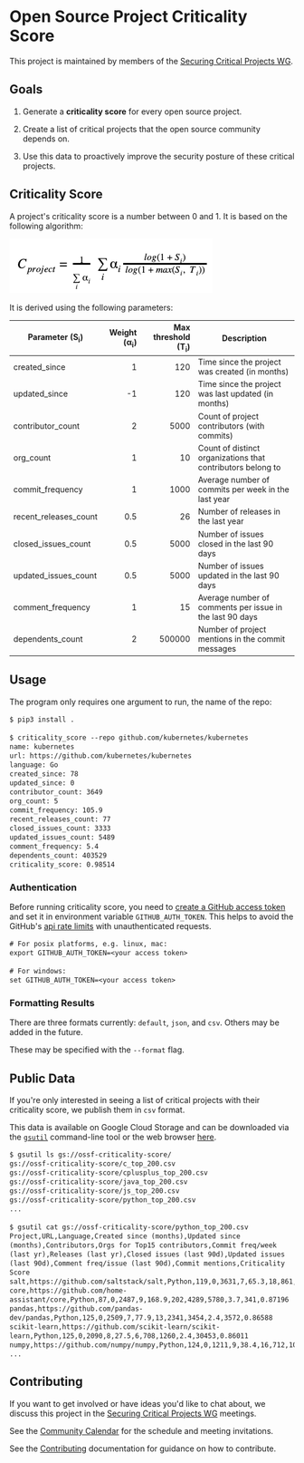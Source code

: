 # Open Source Project Criticality Score

This project is maintained by members of the
[Securing Critical Projects WG](https://github.com/ossf/wg-securing-critical-projects).

## Goals
1. Generate a **criticality score** for every open source project.

1. Create a list of critical projects that the open source community depends on.

1. Use this data to proactively improve the security posture of these critical projects.

## Criticality Score

A project's criticality score is a number between 0 and 1. It is based on
the following algorithm:

<img src="images/formula.png" width="359" height="96">

It is derived using the following parameters:

| Parameter (S<sub>i</sub>)  | Weight (&alpha;<sub>i</sub>) | Max threshold (T<sub>i</sub>) | Description |
|---|---:|---:|---|
| created_since | 1 | 120 | Time since the project was created (in months) |
| updated_since  | -1 | 120 | Time since the project was last updated (in months) |
| contributor_count | 2 | 5000 | Count of project contributors (with commits) |
| org_count | 1 | 10 | Count of distinct organizations that contributors belong to |
| commit_frequency | 1 | 1000 | Average number of commits per week in the last year |
| recent_releases_count | 0.5 | 26 | Number of releases in the last year |
| closed_issues_count | 0.5 | 5000 | Number of issues closed in the last 90 days |
| updated_issues_count | 0.5 | 5000 | Number of issues updated in the last 90 days |
| comment_frequency | 1 | 15 | Average number of comments per issue in the last 90 days |
| dependents_count | 2 | 500000 | Number of project mentions in the commit messages |

## Usage

The program only requires one argument to run, the name of the repo:

```shell
$ pip3 install .

$ criticality_score --repo github.com/kubernetes/kubernetes
name: kubernetes
url: https://github.com/kubernetes/kubernetes
language: Go
created_since: 78
updated_since: 0
contributor_count: 3649
org_count: 5
commit_frequency: 105.9
recent_releases_count: 77
closed_issues_count: 3333
updated_issues_count: 5489
comment_frequency: 5.4
dependents_count: 403529
criticality_score: 0.98514
```

### Authentication

Before running criticality score, you need to
[create a GitHub access token](https://docs.github.com/en/free-pro-team@latest/developers/apps/about-apps#personal-access-tokens)
and set it in environment variable `GITHUB_AUTH_TOKEN`.
This helps to avoid the GitHub's
[api rate limits](https://developer.github.com/v3/#rate-limiting)
with unauthenticated requests.

```shell
# For posix platforms, e.g. linux, mac:
export GITHUB_AUTH_TOKEN=<your access token>

# For windows:
set GITHUB_AUTH_TOKEN=<your access token>
```
### Formatting Results

There are three formats currently: `default`, `json`, and `csv`. Others may be added in the future.

These may be specified with the `--format` flag.

## Public Data

If you're only interested in seeing a list of critical projects with their
criticality score, we publish them in `csv` format.

This data is available on Google Cloud Storage and can be downloaded via the
[`gsutil`](https://cloud.google.com/storage/docs/gsutil_install)
command-line tool or the web browser
[here](https://storage.cloud.google.com/ossf-criticality-score).

```shell
$ gsutil ls gs://ossf-criticality-score/
gs://ossf-criticality-score/c_top_200.csv
gs://ossf-criticality-score/cplusplus_top_200.csv
gs://ossf-criticality-score/java_top_200.csv
gs://ossf-criticality-score/js_top_200.csv
gs://ossf-criticality-score/python_top_200.csv
...

$ gsutil cat gs://ossf-criticality-score/python_top_200.csv
Project,URL,Language,Created since (months),Updated since (months),Contributors,Orgs for Top15 contributors,Commit freq/week (last yr),Releases (last yr),Closed issues (last 90d),Updated issues (last 90d),Comment freq/issue (last 90d),Commit mentions,Criticality Score
salt,https://github.com/saltstack/salt,Python,119,0,3631,7,65.3,18,861,1713,1.2,20953,0.87988
core,https://github.com/home-assistant/core,Python,87,0,2487,9,168.9,202,4289,5780,3.7,341,0.87196
pandas,https://github.com/pandas-dev/pandas,Python,125,0,2509,7,77.9,13,2341,3454,2.4,3572,0.86588
scikit-learn,https://github.com/scikit-learn/scikit-learn,Python,125,0,2090,8,27.5,6,708,1260,2.4,30453,0.86011
numpy,https://github.com/numpy/numpy,Python,124,0,1211,9,38.4,16,712,1032,3.3,8543,0.8574
...
```

## Contributing

If you want to get involved or have ideas you'd like to chat about, we discuss this project in the [Securing Critical Projects WG](https://github.com/ossf/wg-securing-critical-projects) meetings.

See the [Community Calendar](https://calendar.google.com/calendar?cid=czYzdm9lZmhwNWk5cGZsdGI1cTY3bmdwZXNAZ3JvdXAuY2FsZW5kYXIuZ29vZ2xlLmNvbQ) for the schedule and meeting invitations.

See the [Contributing](CONTRIBUTING.md) documentation for guidance on how to contribute.
